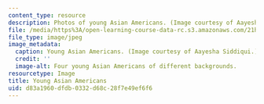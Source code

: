 ```yaml
---
content_type: resource
description: Photos of young Asian Americans. (Image courtesy of Aayesha Siddiqui.)
file: /media/https%3A/open-learning-course-data-rc.s3.amazonaws.com/21h-153j-race-and-gender-in-asian-america-spring-2006/d83a1960dfdb0332d68c28f7e49ef6f6_21h-153js06.jpg
file_type: image/jpeg
image_metadata:
  caption: Young Asian Americans. (Image courtesy of Aayesha Siddiqui.)
  credit: ''
  image-alt: Four young Asian Americans of different backgrounds.
resourcetype: Image
title: Young Asian Americans
uid: d83a1960-dfdb-0332-d68c-28f7e49ef6f6
---
```

